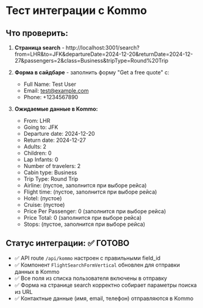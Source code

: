 # Тест интеграции с Kommo

## Что проверить:

1. **Страница search** - http://localhost:3001/search?from=LHR&to=JFK&departureDate=2024-12-20&returnDate=2024-12-27&passengers=2&class=Business&tripType=Round%20Trip

2. **Форма в сайдбаре** - заполнить форму "Get a free quote" с:
   - Full Name: Test User
   - Email: test@example.com
   - Phone: +1234567890

3. **Ожидаемые данные в Kommo:**
   - From: LHR
   - Going to: JFK
   - Departure date: 2024-12-20
   - Return date: 2024-12-27
   - Adults: 2
   - Children: 0
   - Lap Infants: 0
   - Number of travelers: 2
   - Cabin type: Business
   - Trip Type: Round Trip
   - Airline: (пустое, заполнится при выборе рейса)
   - Flight time: (пустое, заполнится при выборе рейса)
   - Hotel: (пустое)
   - Cruise: (пустое)
   - Price Per Passenger: 0 (заполнится при выборе рейса)
   - Price Total: 0 (заполнится при выборе рейса)
   - Stops: (пустое, заполнится при выборе рейса)

## Статус интеграции: ✅ ГОТОВО

- ✅ API route `/api/kommo` настроен с правильными field_id
- ✅ Компонент `FlightSearchFormVertical` обновлен для отправки данных в Kommo
- ✅ Все поля из списка пользователя включены в отправку
- ✅ Форма на странице search корректно собирает параметры поиска из URL
- ✅ Контактные данные (имя, email, телефон) отправляются в Kommo